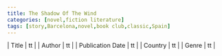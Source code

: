 ```yaml
---
title: The Shadow Of The Wind
categories: [novel,fiction literature]
tags: [story,Barcelona,novel,book club,classic,Spain]
---
```

        
| Title | tt |
| Author | tt  |
| Publication Date | tt   |
| Country | tt |
| Genre | tt  |
        